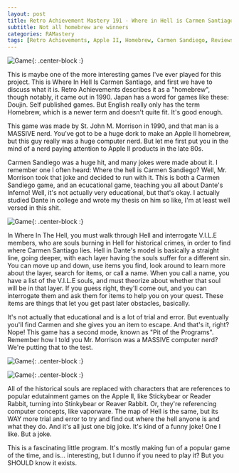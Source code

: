 ```yaml
---
layout: post
title: Retro Achievement Mastery 191 - Where in Hell is Carmen Santiago
subtitle: Not all homebrew are winners
categories: RAMastery
tags: [Retro Achievements, Apple II, Homebrew, Carmen Sandiego, Reviews]
---
```



![Game](https://imgur.com/fhqU3q3.png){: .center-block :}

This is maybe one of the more interesting games I've ever played for this project. This is Where In Hell Is Carmen Santiago, and first we have to discuss what it is. Retro Achievements describes it as a "homebrew", though notably, it came out in 1990. Japan has a word for games like these: Doujin. Self published games. But English really only has the term Homebrew, which is a newer term and doesn't quite fit. It's good enough.

This game was made by St. John M. Morrison in 1990, and that man is a MASSIVE nerd. You've got to be a huge dork to make an Apple II homebrew, but this guy really was a huge computer nerd. But let me first put you in the mind of a nerd paying attention to Apple II products in the late 80s.

Carmen Sandiego was a huge hit, and many jokes were made about it. I remember one I often heard: Where the hell is Carmen Sandiego? Well, Mr. Morrison took that joke and decided to run with it. This is both a Carmen Sandiego game, and an ecucational game, teaching you all about Dante's Inferno! Well, it's not actually very educational, but that's okay. I actually studied Dante in college and wrote my thesis on him so like, I'm at least well versed in this shit.

![Game](https://imgur.com/FKpqezW.png){: .center-block :}

In Where In The Hell, you must walk through Hell and interrogate V.I.L.E members, who are souls burning in Hell for historical crimes, in order to find where Carmen Santiago lies. Hell in Dante's model is basically a straight line, going deeper, with each layer having the souls suffer for a different sin. You can move up and down, use items you find, look around to learn more about the layer, search for items, or call a name. When you call a name, you have a list of the V.I.L.E souls, and must theorize about whether that soul will be in that layer. If you guess right, they'll come out, and you can interrogate them and ask them for items to help you on your quest. These items are things that let you get past later obstacles, basically.

It's not actually that educational and is a lot of trial and error. But eventually you'll find Carmen and she gives you an item to escape. And that's it, right? Nope! This game has a second mode, known as "Pit of the Programs". Remember how I told you Mr. Morrison was a MASSIVE computer nerd? We're putting that to the test.

![Game](https://imgur.com/ITdhFlp.png){: .center-block :}

![Game](https://imgur.com/kvjcyDW.png){: .center-block :}

All of the historical souls are replaced with characters that are references to popular edutainment games on the Apple II, like Stickybear or Reader Rabbit, turning into Stinkybear or Reaver Rabbit. Or, they're referencing computer concepts, like vaporware. The map of Hell is the same, but its WAY more trial and error to try and find out where the hell anyone is and what they do. And it's all just one big joke. It's kind of a funny joke! One I like. But a joke.

This is a fascinating little program. It's mostly making fun of a popular game of the time, and is... interesting, but I dunno if you need to play it? But you SHOULD know it exists.